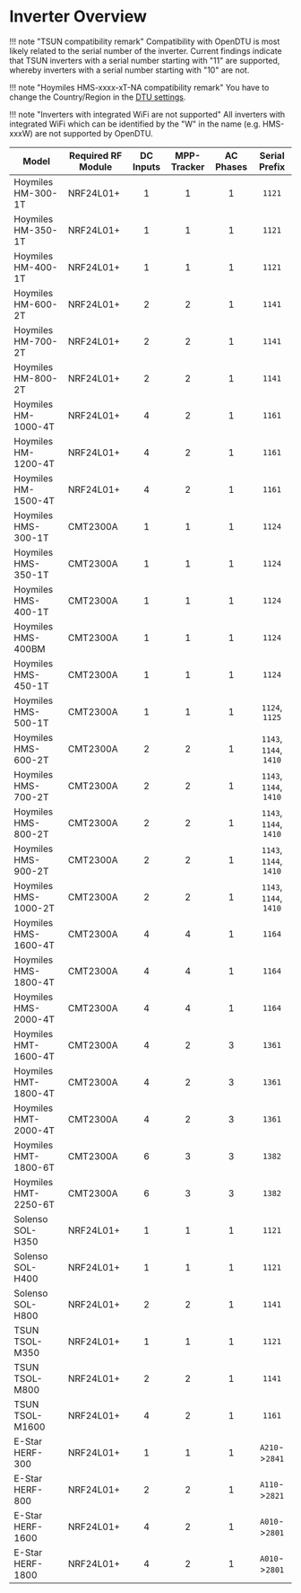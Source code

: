 # Inverter Overview

!!! note "TSUN compatibility remark"
    Compatibility with OpenDTU is most likely related to the serial number of the inverter. Current findings indicate that TSUN inverters with a serial number starting with "11" are supported, whereby inverters with a serial number starting with "10" are not.

!!! note "Hoymiles HMS-xxxx-xT-NA compatibility remark"
    You have to change the Country/Region in the [DTU settings](../firmware/configuration/dtu_settings.md#cmt2300a-regioncountry).

!!! note "Inverters with integrated WiFi are not supported"
    All inverters with integrated WiFi which can be identified by the "W" in the name (e.g. HMS-xxxW) are not supported by OpenDTU.

| Model                | Required RF Module | DC Inputs | MPP-Tracker | AC Phases | Serial Prefix          |
| ---------------------| ------------------ | :-------: | :---------: | :-------: | :--------------------: |
| Hoymiles HM-300-1T   | NRF24L01+          | 1         | 1           | 1         | `1121`                 |
| Hoymiles HM-350-1T   | NRF24L01+          | 1         | 1           | 1         | `1121`                 |
| Hoymiles HM-400-1T   | NRF24L01+          | 1         | 1           | 1         | `1121`                 |
| Hoymiles HM-600-2T   | NRF24L01+          | 2         | 2           | 1         | `1141`                 |
| Hoymiles HM-700-2T   | NRF24L01+          | 2         | 2           | 1         | `1141`                 |
| Hoymiles HM-800-2T   | NRF24L01+          | 2         | 2           | 1         | `1141`                 |
| Hoymiles HM-1000-4T  | NRF24L01+          | 4         | 2           | 1         | `1161`                 |
| Hoymiles HM-1200-4T  | NRF24L01+          | 4         | 2           | 1         | `1161`                 |
| Hoymiles HM-1500-4T  | NRF24L01+          | 4         | 2           | 1         | `1161`                 |
| Hoymiles HMS-300-1T  | CMT2300A           | 1         | 1           | 1         | `1124`                 |
| Hoymiles HMS-350-1T  | CMT2300A           | 1         | 1           | 1         | `1124`                 |
| Hoymiles HMS-400-1T  | CMT2300A           | 1         | 1           | 1         | `1124`                 |
| Hoymiles HMS-400BM   | CMT2300A           | 1         | 1           | 1         | `1124`                 |
| Hoymiles HMS-450-1T  | CMT2300A           | 1         | 1           | 1         | `1124`                 |
| Hoymiles HMS-500-1T  | CMT2300A           | 1         | 1           | 1         | `1124`, `1125`         |
| Hoymiles HMS-600-2T  | CMT2300A           | 2         | 2           | 1         | `1143`, `1144`, `1410` |
| Hoymiles HMS-700-2T  | CMT2300A           | 2         | 2           | 1         | `1143`, `1144`, `1410` |
| Hoymiles HMS-800-2T  | CMT2300A           | 2         | 2           | 1         | `1143`, `1144`, `1410` |
| Hoymiles HMS-900-2T  | CMT2300A           | 2         | 2           | 1         | `1143`, `1144`, `1410` |
| Hoymiles HMS-1000-2T | CMT2300A           | 2         | 2           | 1         | `1143`, `1144`, `1410` |
| Hoymiles HMS-1600-4T | CMT2300A           | 4         | 4           | 1         | `1164`                 |
| Hoymiles HMS-1800-4T | CMT2300A           | 4         | 4           | 1         | `1164`                 |
| Hoymiles HMS-2000-4T | CMT2300A           | 4         | 4           | 1         | `1164`                 |
| Hoymiles HMT-1600-4T | CMT2300A           | 4         | 2           | 3         | `1361`                 |
| Hoymiles HMT-1800-4T | CMT2300A           | 4         | 2           | 3         | `1361`                 |
| Hoymiles HMT-2000-4T | CMT2300A           | 4         | 2           | 3         | `1361`                 |
| Hoymiles HMT-1800-6T | CMT2300A           | 6         | 3           | 3         | `1382`                 |
| Hoymiles HMT-2250-6T | CMT2300A           | 6         | 3           | 3         | `1382`                 |
| Solenso SOL-H350     | NRF24L01+          | 1         | 1           | 1         | `1121`                 |
| Solenso SOL-H400     | NRF24L01+          | 1         | 1           | 1         | `1121`                 |
| Solenso SOL-H800     | NRF24L01+          | 2         | 2           | 1         | `1141`                 |
| TSUN TSOL-M350       | NRF24L01+          | 1         | 1           | 1         | `1121`                 |
| TSUN TSOL-M800       | NRF24L01+          | 2         | 2           | 1         | `1141`                 |
| TSUN TSOL-M1600      | NRF24L01+          | 4         | 2           | 1         | `1161`                 |
| E-Star HERF-300      | NRF24L01+          | 1         | 1           | 1         | `A210`->`2841`         |
| E-Star HERF-800      | NRF24L01+          | 2         | 2           | 1         | `A110`->`2821`         |
| E-Star HERF-1600     | NRF24L01+          | 4         | 2           | 1         | `A010`->`2801`         |
| E-Star HERF-1800     | NRF24L01+          | 4         | 2           | 1         | `A010`->`2801`         |
